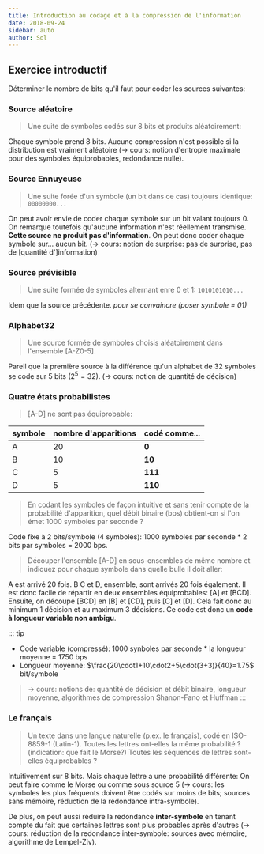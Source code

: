 ```yaml
---
title: Introduction au codage et à la compression de l'information
date: 2018-09-24
sidebar: auto
author: Sol
---
```


## Exercice introductif
Déterminer le nombre de bits qu'il faut pour coder les sources suivantes:

### Source aléatoire
>Une suite de symboles codés sur 8 bits et produits aléatoirement:

Chaque symbole prend 8 bits. Aucune compression n'est possible si la distribution est vraiment aléatoire (→ cours: notion d'entropie maximale pour des symboles équiprobables, redondance nulle).

### Source Ennuyeuse 
>Une suite forée d'un symbole (un bit dans ce cas) toujours identique: `00000000...`

On peut avoir envie de coder chaque symbole sur un bit valant toujours 0. On remarque toutefois qu'aucune information n'est réellement transmise. **Cette source ne produit pas d'information**. On peut donc coder chaque symbole sur… aucun bit. (→ cours: notion de surprise: pas de surprise, pas de [quantité d']information)

### Source prévisible
>Une suite formée de symboles alternant enre 0 et 1: `1010101010...`

Idem que la source précédente. *pour se convaincre (poser symbole = 01)*

### Alphabet32
>Une source formée de symboles choisis aléatoirement dans l'ensemble [A-Z0-5].

Pareil que la première source à la différence qu'un alphabet de 32 symboles se code sur 5 bits ($2^5 = 32$). (→ cours: notion de quantité de décision)

### Quatre états probabilistes
>[A-D] ne sont pas <Def def="Même chance d'apparaitre">équiprobable</Def>:

| symbole  |nombre d'apparitions | codé comme...  |
|---|---|---|
|A   |20   | **0**  |
|B   |10   |  **10** |
|C   | 5   | **111**  |
|D   | 5   | **110**  |

> En codant les symboles de façon intuitive et sans tenir compte de la probabilité d'apparition, quel débit binaire (bps) obtient-on si l'on émet 1000 symboles par seconde ?

Code fixe à 2 bits/symbole (4 symboles): 1000 symboles par seconde * 2 bits par symboles = 2000 bps.

> Découper l'ensemble [A-D] en sous-ensembles de même nombre et indiquez pour chaque symbole dans quelle bulle il doit aller:

<Media 
  src="https://i.imgur.com/Q27Jhz2.png" 
  caption="Découpage de l'ensemble [A-D]"
  center="true" 
/>

A est arrivé 20 fois. B C et D, ensemble, sont arrivés 20 fois également. Il est donc facile de répartir en deux ensembles équiprobables: [A] et [BCD]. Ensuite, on découpe [BCD] en [B] et [CD], puis [C] et [D]. Cela fait donc au minimum 1 décision et au maximum 3 décisions. Ce code est donc un **code à longueur variable non ambigu**.

::: tip
* Code variable (compressé): 1000 synboles par seconde * la longueur moyenne = 1750 bps
* Longueur moyenne: $\frac{20\cdot1+10\cdot2+5\cdot(3+3)}{40}=1.75$ bit/symbole
> → cours: notions de: quantité de décision et débit binaire, longueur moyenne, algorithmes de compression Shanon-Fano et Huffman
:::

### Le français
>Un texte dans une langue naturelle (p.ex. le français), codé en ISO-8859-1 (Latin-1).
Toutes les lettres ont-elles la même probabilité ? (indication: que fait le
Morse?)
Toutes les séquences de lettres sont-elles équiprobables ?

Intuitivement sur 8 bits. Mais chaque lettre a une probabilité différente: On peut faire comme le Morse ou comme sous source 5 (→ cours: les symboles les plus fréquents doivent être codés sur moins de bits; sources sans mémoire, réduction de la redondance intra-symbole).

De plus, on peut aussi réduire la redondance **inter-symbole** en tenant compte du fait que certaines lettres sont plus probables après d'autres (→ cours: réduction de la redondance inter-symbole: sources avec mémoire, algorithme de Lempel-Ziv).

